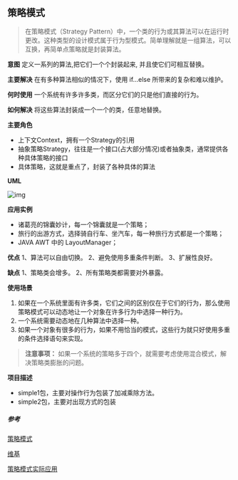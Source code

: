 ## 策略模式

> 在策略模式（Strategy Pattern）中，一个类的行为或其算法可以在运行时更改。这种类型的设计模式属于行为型模式。简单理解就是一组算法，可以互换，再简单点策略就是封装算法。

**意图** 定义一系列的算法,把它们一个个封装起来, 并且使它们可相互替换。

**主要解决** 在有多种算法相似的情况下，使用 if...else 所带来的复杂和难以维护。

**何时使用** 一个系统有许多许多类，而区分它们的只是他们直接的行为。

**如何解决** 将这些算法封装成一个一个的类，任意地替换。

**主要角色** 

- 上下文Context，拥有一个Strategy的引用
- 抽象策略Strategy，往往是一个接口(占大部分情况)或者抽象类，通常提供各种具体策略的接口
- 具体策略，这就是重点了，封装了各种具体的算法



**UML**

![img](https://upload.wikimedia.org/wikipedia/commons/4/45/W3sDesign_Strategy_Design_Pattern_UML.jpg)



**应用实例** 

- 诸葛亮的锦囊妙计，每一个锦囊就是一个策略；
- 旅行的出游方式，选择骑自行车、坐汽车，每一种旅行方式都是一个策略；
- JAVA AWT 中的 LayoutManager；

**优点** 1、算法可以自由切换。 2、避免使用多重条件判断。 3、扩展性良好。

**缺点**  1、策略类会增多。 2、所有策略类都需要对外暴露。

**使用场景** 

1. 如果在一个系统里面有许多类，它们之间的区别仅在于它们的行为，那么使用策略模式可以动态地让一个对象在许多行为中选择一种行为。
2. 一个系统需要动态地在几种算法中选择一种。
3.  如果一个对象有很多的行为，如果不用恰当的模式，这些行为就只好使用多重的条件选择语句来实现。

> **注意事项：** 如果一个系统的策略多于四个，就需要考虑使用混合模式，解决策略类膨胀的问题。

**项目描述**

- simple1包，主要对操作行为包装了加减乘除方法。
- simple2包，主要对出现方式的包装



##### 参考

[策略模式](http://www.runoob.com/design-pattern/strategy-pattern.html)

[维基](https://en.wikipedia.org/wiki/Strategy_pattern)

[策略模式实际应用](https://www.jianshu.com/p/7b7de81cdfbe)

